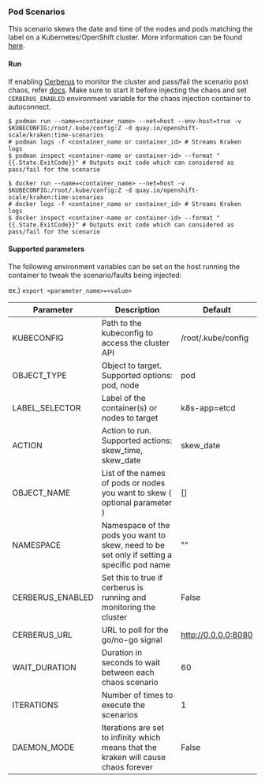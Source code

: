 ### Pod Scenarios
This scenario skews the date and time of the nodes and pods matching the label on a Kubernetes/OpenShift cluster. More information can be found [here](https://github.com/cloud-bulldozer/kraken/blob/master/docs/time_scenarios.md).

#### Run
If enabling [Cerberus](https://github.com/cloud-bulldozer/kraken#kraken-scenario-passfail-criteria-and-report) to monitor the cluster and pass/fail the scenario post chaos, refer [docs](https://github.com/cloud-bulldozer/kraken-hub/tree/main/docs/cerberus.md). Make sure to start it before injecting the chaos and set `CERBERUS_ENABLED` environment variable for the chaos injection container to autoconnect.

```
$ podman run --name=<container_name> --net=host --env-host=true -v $KUBECONFIG:/root/.kube/config:Z -d quay.io/openshift-scale/kraken:time-scenarios
# podman logs -f <container_name or container_id> # Streams Kraken logs
$ podman inspect <container-name or container-id> --format "{{.State.ExitCode}}" # Outputs exit code which can considered as pass/fail for the scenario
```

```
$ docker run --name=<container_name> --net=host -v $KUBECONFIG:/root/.kube/config:Z -d quay.io/openshift-scale/kraken:time-scenarios
# docker logs -f <container_name or container_id> # Streams Kraken logs
$ docker inspect <container-name or container-id> --format "{{.State.ExitCode}}" # Outputs exit code which can considered as pass/fail for the scenario
```

#### Supported parameters

The following environment variables can be set on the host running the container to tweak the scenario/faults being injected:

ex.) 
`export <parameter_name>=<value>`

Parameter               | Description                                                           | Default
----------------------- | -----------------------------------------------------------------     | ------------------------------------ |
KUBECONFIG              | Path to the kubeconfig to access the cluster API                      | /root/.kube/config                   |
OBJECT_TYPE             | Object to target. Supported options: pod, node                        | pod                                  |
LABEL_SELECTOR          | Label of the container(s) or nodes to target                          | k8s-app=etcd                         |
ACTION                  | Action to run. Supported actions: skew_time, skew_date                | skew_date                            |
OBJECT_NAME             | List of the names of pods or nodes you want to skew ( optional parameter )                   | []                                   |
NAMESPACE               | Namespace of the pods you want to skew, need to be set only if setting a specific pod name | ""                   |
CERBERUS_ENABLED        | Set this to true if cerberus is running and monitoring the cluster    | False                                |
CERBERUS_URL            | URL to poll for the go/no-go signal                                   | http://0.0.0.0:8080                  |
WAIT_DURATION           | Duration in seconds to wait between each chaos scenario               | 60                                   |
ITERATIONS              | Number of times to execute the scenarios                              | 1                                    |
DAEMON_MODE             | Iterations are set to infinity which means that the kraken will cause chaos forever | False                  |
